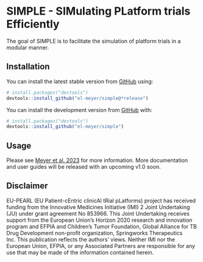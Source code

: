 
<!-- README.md is generated from README.Rmd. Please edit that file -->

# SIMPLE - SIMulating PLatform trials Efficiently

<!-- badges: start -->
<!-- badges: end -->

The goal of SIMPLE is to facilitate the simulation of platform trials in
a modular manner.

## Installation

You can install the latest stable version from [GitHub](https://github.com/el-meyer/simple) using:

``` r
# install.packages("devtools")
devtools::install_github("el-meyer/simple@*release")
```

You can install the development version from
[GitHub](https://github.com/el-meyer/simple) with:

``` r
# install.packages("devtools")
devtools::install_github("el-meyer/simple")
```

## Usage

Please see [Meyer et al. 2023](https://www.sciencedirect.com/science/article/pii/S235271102300211X) for more information. More documentation and user guides will be released with an upcoming v1.0 soon.

## Disclaimer

EU-PEARL (EU Patient-cEntric clinicAl tRial pLatforms) project has
received funding from the Innovative Medicines Initiative (IMI) 2 Joint
Undertaking (JU) under grant agreement No 853966. This Joint Undertaking
receives support from the European Union’s Horizon 2020 research and
innovation program and EFPIA and Children’s Tumor Foundation, Global
Alliance for TB Drug Development non-profit organization, Springworks
Therapeutics Inc. This publication reflects the authors’ views. Neither
IMI nor the European Union, EFPIA, or any Associated Partners are
responsible for any use that may be made of the information contained
herein.
